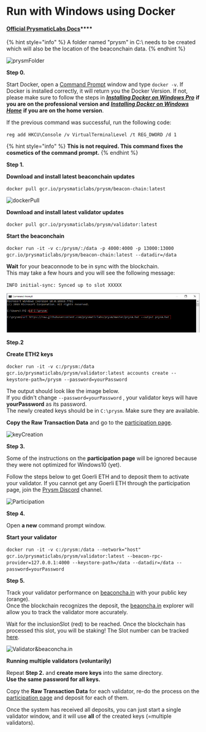 # Run with Windows using Docker

####  [Official **PrysmaticLabs Docs**](https://docs.prylabs.network/docs/getting-started/)\*\*\*\*

{% hint style="info" %}
A folder named "prysm" in C:\ needs to be created which will also be the location of the beaconchain data.
{% endhint %}

![prysmFolder](https://user-images.githubusercontent.com/26490734/80280580-2e530380-8705-11ea-9574-49b345376844.png)

**Step 0.**

Start Docker, open a [Command Prompt](https://www.wikihow.com/Open-the-Command-Prompt-in-Windows) window and type `docker -v`. If Docker is installed correctly, it will return you the Docker Version. If not, please make sure to follow the steps in [_**Installing Docker on Windows Pro**_](https://kb.beaconcha.in/tutorial-eth2-multiclient/docker-beaconnode-and-validator/installingdocker) **if you are on the professional version and** [_**Installing Docker on Windows Home**_](https://kb.beaconcha.in/tutorial-eth2-multiclient/docker-beaconnode-and-validator/installdocker) **if you are on the home version**.

If the previous command was successful, run the following code:

`reg add HKCU\Console /v VirtualTerminalLevel /t REG_DWORD /d 1`

{% hint style="info" %}
 **This is not required. This command fixes the cosmetics of the command prompt.**
{% endhint %}

**Step 1.**

**Download and install latest beaconchain updates**

`docker pull gcr.io/prysmaticlabs/prysm/beacon-chain:latest`

![dockerPull](https://user-images.githubusercontent.com/26490734/79550092-2efdf100-8098-11ea-948f-84cc150a2251.png)

**Download and install latest validator updates**

`docker pull gcr.io/prysmaticlabs/prysm/validator:latest`

**Start the beaconchain**

`docker run -it -v c:/prysm/:/data -p 4000:4000 -p 13000:13000 gcr.io/prysmaticlabs/prysm/beacon-chain:latest --datadir=/data`

**Wait** for your beaconnode to be in sync with the blockchain.   
This may take a few hours and you will see the following message:

`INFO initial-sync: Synced up to slot XXXXX` 

![](../../.gitbook/assets/image%20%285%29.png)

**Step.2**

**Create ETH2 keys**

`docker run -it -v c:/prysm:/data gcr.io/prysmaticlabs/prysm/validator:latest accounts create --keystore-path=/prysm --password=yourPassword`

The output should look like the image below.   
If you didn't change `--password=yourPassword` , your validator keys will have **yourPassword** as its password.  
The newly created keys should be in `C:\prysm`. Make sure they are available.

**Copy the Raw Transaction Data** and go to the [participation page](https://prylabs.net/participate). 

![keyCreation](https://user-images.githubusercontent.com/26490734/79857621-59b8b400-83ce-11ea-9bb5-6b5f0ba9ac7e.png)

**Step 3.**

Some of the instructions on the **participation page** will be ignored because they were not optimized for Windows10 \(yet\).   
  
Follow the steps below to get Goerli ETH and to deposit them to activate your validator. If you cannot get any Goerli ETH through the participation page, join the [Prysm Discord](https://discord.gg/wJW7Rjk) channel.

![Participation](https://user-images.githubusercontent.com/26490734/79573699-53b98f00-80bf-11ea-8c7c-4092778bab7d.png)

**Step 4.**

Open **a new** command prompt window.

**Start your validator**

`docker run -it -v c:/prysm:/data --network="host" gcr.io/prysmaticlabs/prysm/validator:latest --beacon-rpc-provider=127.0.0.1:4000 --keystore-path=/data --datadir=/data --password=yourPassword`

**Step 5.**

Track your validator performance on [beaconcha.in](https://beaconcha.in/dashboard?validators=) with your public key \(orange\).   
Once the blockchain recognizes the deposit, the [beaoncha.in](https://beaconcha.in/) explorer will allow you to track the validator more accurately.

Wait for the inclusionSlot \(red\) to be reached. Once the blockchain has processed this slot, you will be staking! The Slot number can be tracked [here](https://beaconcha.in/blocks).

![Validator&amp;beaconcha.in](https://user-images.githubusercontent.com/26490734/79860463-fda45e80-83d2-11ea-8b71-05a112117f18.png)

**Running multiple validators \(voluntarily\)**

Repeat **Step 2.** and **create more keys** into the same directory.   
**Use the same password for all keys.**

Copy the **Raw Transaction Data** for each validator, re-do the process on the [participation page](https://prylabs.net/participate) and deposit for each of them.

Once the system has received all deposits, you can just start a single validator window, and it will use **all** of the created keys \(=multiple validators\).

